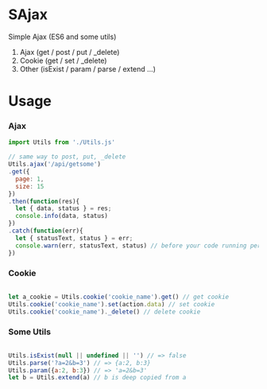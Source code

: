 # SAjax
Simple Ajax (ES6 and some utils)

1. Ajax (get / post / put / _delete)
2. Cookie (get / set / _delete)
3. Other (isExist / param / parse / extend ...)

# Usage

### Ajax
```javascript
import Utils from './Utils.js'

// same way to post, put, _delete
Utils.ajax('/api/getsome')
.get({
  page: 1,
  size: 15
})
.then(function(res){
  let { data, status } = res;
  console.info(data, status)
})
.catch(function(err){
  let { statusText, status } = err;
  console.warn(err, statusText, status) // before your code running perfect, don't remove this.
})

```

### Cookie
```javascript

let a_cookie = Utils.cookie('cookie_name').get() // get cookie
Utils.cookie('cookie_name').set(action.data) // set cookie
Utils.cookie('cookie_name')._delete() // delete cookie

```

### Some Utils
```javascript

Utils.isExist(null || undefined || '') // => false
Utils.parse('?a=2&b=3') // => {a:2, b:3}
Utils.param({a:2, b:3}) // => 'a=2&b=3'
let b = Utils.extend(a) // b is deep copied from a

```
